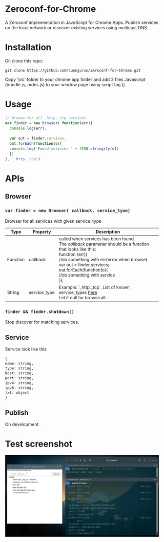 # Zeroconf-for-Chrome
A Zeroconf implementation in JavaScript for Chrome Apps. Publish services on the local network or discover existing services using multicast DNS.
# Installation
Git clone this repo:
```
git clone https://github.com/cuongurus/Zeroconf-for-Chrome.git
```
Copy 'src' folder to your chrome app folder and add 2 files Javascript (bundle.js, mdns.js) to your window page using script tag (<script></script>).
# Usage
```js
// browse for all _http._tcp services
var finder = new Browser( function(err){
  console.log(err);
  
  var out = finder.services;
  out.forEach(function(o){
  console.log('Found service: ' + JSON.stringify(o))
  })
}, '_http._tcp')
```
# APIs
## Browser
### `var finder = new Browser( callback, service_tyoe)`
Browser for all services with given service_type

| Type | Property | Description |
| --- | --- | --- |
| Function | callback | called when services has been found.</br>The *callback* parameter should be a function that looks like this:</br>function (err){</br>//do something with err(error when browse)</br>var out = finder.services;</br>out.forEach(function(o){</br>//do something with service</br>}); |
| String | service_type | Example: '_http._tcp'. List of known service_types [here](https://github.com/cuongurus/Zeroconf-for-Chrome/blob/master/test/service-types.js)</br>Let it null for browse all. |

### `finder && finder.shutdown()`
Stop discover for matching services.
## Service
Service look like this
```
{
name: string,
type: string,
host: string,
port: string,
ipv4: string,
ipv6: string,
txt: object
}
```
## Publish
On development.
# Test screenshot
![test](https://raw.githubusercontent.com/cuongurus/Zeroconf-for-Chrome/master/images/screenshot.png)


